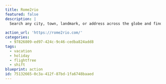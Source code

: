 ```yaml
---
title: Rome2rio
featured: false
description: |
  Search any city, town, landmark, or address across the globe and find a whole bunch of different ways to get there. Rome2rio is pretty insistent on showing you flights, but it can help you find bus and train combinations to get from Lisbon to Azerbaijan if that's a trip you need to do.
  
action_url: 'https://rome2rio.com/'
categories:
  - 97826809-ed97-424c-9c46-cedba824add8
tags:
  - vacation
  - holiday
  - flightfree
  - shift
blueprint: action
id: 75132665-0c3a-412f-87bd-1fa6748baaed
---
```

